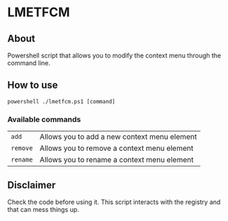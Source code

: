 # LMETFCM
## About
Powershell script that allows you to modify the context menu through the command line.

## How to use
<code>powershell ./lmetfcm.ps1 [command]</code>

### Available commands
|||
|-|-|
|<code>add</code>|Allows you to add a new context menu element|
|<code>remove</code>|Allows you to remove a context menu element|
|<code>rename</code>|Allows you to rename a context menu element|

## Disclaimer
Check the code before using it. This script interacts with the registry and that can mess things up.